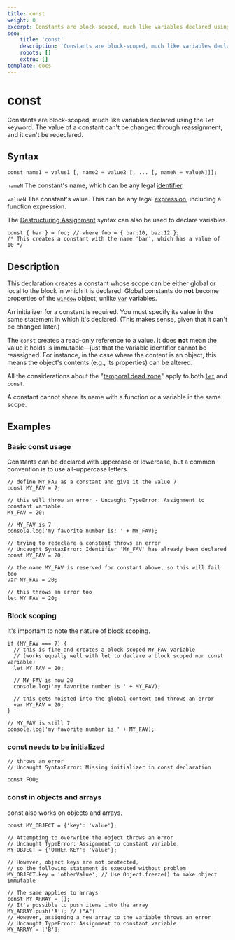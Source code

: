 ```yaml
---
title: const
weight: 0
excerpt: Constants are block-scoped, much like variables declared using the let keyword. The value of a constant cant be changed through reassignment, and it cant be redeclared.
seo:
    title: 'const'
    description: 'Constants are block-scoped, much like variables declared using the let keyword. The value of a constant cant be changed through reassignment, and it cant be redeclared.'
    robots: []
    extra: []
template: docs
---
```



# const

Constants are block-scoped, much like variables declared using the `let` keyword. The value of a constant can't be changed through reassignment, and it can't be redeclared.

## Syntax

    const name1 = value1 [, name2 = value2 [, ... [, nameN = valueN]]];

`nameN`
The constant's name, which can be any legal [identifier](https://developer.mozilla.org/en-US/docs/Glossary/Identifier).

`valueN`
The constant's value. This can be any legal [expression](https://developer.mozilla.org/en-US/docs/Web/JavaScript/Guide/Expressions_and_Operators#expressions), including a function expression.

The [Destructuring Assignment](../operators/destructuring_assignment) syntax can also be used to declare variables.

    const { bar } = foo; // where foo = { bar:10, baz:12 };
    /* This creates a constant with the name 'bar', which has a value of 10 */

## Description

This declaration creates a constant whose scope can be either global or local to the block in which it is declared. Global constants do **not** become properties of the [`window`](https://developer.mozilla.org/en-US/docs/Web/API/Window) object, unlike [`var`](var) variables.

An initializer for a constant is required. You must specify its value in the same statement in which it's declared. (This makes sense, given that it can't be changed later.)

The `const` creates a read-only reference to a value. It does **not** mean the value it holds is immutable—just that the variable identifier cannot be reassigned. For instance, in the case where the content is an object, this means the object's contents (e.g., its properties) can be altered.

All the considerations about the "[temporal dead zone](let#temporal_dead_zone_tdz)" apply to both [`let`](let) and `const`.

A constant cannot share its name with a function or a variable in the same scope.

## Examples

### Basic const usage

Constants can be declared with uppercase or lowercase, but a common convention is to use all-uppercase letters.

    // define MY_FAV as a constant and give it the value 7
    const MY_FAV = 7;

    // this will throw an error - Uncaught TypeError: Assignment to constant variable.
    MY_FAV = 20;

    // MY_FAV is 7
    console.log('my favorite number is: ' + MY_FAV);

    // trying to redeclare a constant throws an error
    // Uncaught SyntaxError: Identifier 'MY_FAV' has already been declared
    const MY_FAV = 20;

    // the name MY_FAV is reserved for constant above, so this will fail too
    var MY_FAV = 20;

    // this throws an error too
    let MY_FAV = 20;

### Block scoping

It's important to note the nature of block scoping.

    if (MY_FAV === 7) {
      // this is fine and creates a block scoped MY_FAV variable
      // (works equally well with let to declare a block scoped non const variable)
      let MY_FAV = 20;

      // MY_FAV is now 20
      console.log('my favorite number is ' + MY_FAV);

      // this gets hoisted into the global context and throws an error
      var MY_FAV = 20;
    }

    // MY_FAV is still 7
    console.log('my favorite number is ' + MY_FAV);

### const needs to be initialized

    // throws an error
    // Uncaught SyntaxError: Missing initializer in const declaration

    const FOO;

### const in objects and arrays

const also works on objects and arrays.

    const MY_OBJECT = {'key': 'value'};

    // Attempting to overwrite the object throws an error
    // Uncaught TypeError: Assignment to constant variable.
    MY_OBJECT = {'OTHER_KEY': 'value'};

    // However, object keys are not protected,
    // so the following statement is executed without problem
    MY_OBJECT.key = 'otherValue'; // Use Object.freeze() to make object immutable

    // The same applies to arrays
    const MY_ARRAY = [];
    // It's possible to push items into the array
    MY_ARRAY.push('A'); // ["A"]
    // However, assigning a new array to the variable throws an error
    // Uncaught TypeError: Assignment to constant variable.
    MY_ARRAY = ['B'];
